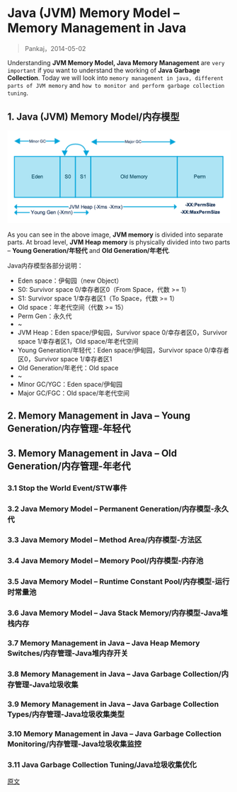 

Java (JVM) Memory Model – Memory Management in Java
===================================================
> Pankaj，2014-05-02

Understanding **JVM Memory Model, Java Memory Management** are `very important`
if you want to understand the working of **Java Garbage Collection**.
Today we will look into `memory management in java, different parts of JVM memory`
and `how to monitor and perform garbage collection tuning`.


## 1. Java (JVM) Memory Model/内存模型
![JVM Memory Model](images/3.1.Java-Memory-Model.png)

As you can see in the above image, **JVM memory** is divided into separate parts.
At broad level, **JVM Heap memory** is physically divided into two parts –
**Young Generation/年轻代** and **Old Generation/年老代**.

Java内存模型各部分说明：
* Eden space：伊甸园（new Object）
* S0: Survivor space 0/幸存者区0（From Space，代数 >= 1）
* S1: Survivor space 1/幸存者区1（To Space，代数 >= 1）
* Old space：年老代空间（代数 >= 15）
* Perm Gen：永久代
* ~
* JVM Heap：Eden space/伊甸园，Survivor space 0/幸存者区0，Survivor space 1/幸存者区1，Old space/年老代空间
* Young Generation/年轻代：Eden space/伊甸园，Survivor space 0/幸存者区0，Survivor space 1/幸存者区1
* Old Generation/年老代：Old space
* ~
* Minor GC/YGC：Eden space/伊甸园
* Major GC/FGC：Old space/年老代空间



## 2. Memory Management in Java – Young Generation/内存管理-年轻代



## 3. Memory Management in Java – Old Generation/内存管理-年老代


### 3.1 Stop the World Event/STW事件


### 3.2 Java Memory Model – Permanent Generation/内存模型-永久代


### 3.3 Java Memory Model – Method Area/内存模型-方法区


### 3.4 Java Memory Model – Memory Pool/内存模型-内存池


### 3.5 Java Memory Model – Runtime Constant Pool/内存模型-运行时常量池


### 3.6 Java Memory Model – Java Stack Memory/内存模型-Java堆栈内存


### 3.7 Memory Management in Java – Java Heap Memory Switches/内存管理-Java堆内存开关


### 3.8 Memory Management in Java – Java Garbage Collection/内存管理-Java垃圾收集


### 3.9 Memory Management in Java – Java Garbage Collection Types/内存管理-Java垃圾收集类型


### 3.10 Memory Management in Java – Java Garbage Collection Monitoring/内存管理-Java垃圾收集监控


### 3.11 Java Garbage Collection Tuning/Java垃圾收集优化


[原文](https://www.journaldev.com/2856/java-jvm-memory-model-memory-management-in-java)

